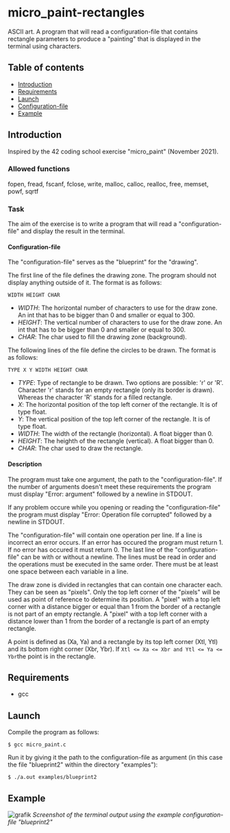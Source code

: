 # micro_paint-rectangles
ASCII art. A program that will read a configuration-file that contains rectangle parameters to produce a "painting" that is displayed in the terminal using characters.

## Table of contents
* [Introduction](#introduction)
* [Requirements](#requirements)
* [Launch](#launch)
* [Configuration-file](#configuration-file)
* [Example](#example)


## Introduction
Inspired by the 42 coding school exercise "micro_paint" (November 2021).


### Allowed functions
fopen, fread, fscanf, fclose, write, malloc, calloc, realloc, free, memset, powf, sqrtf


### Task
The aim of the exercise is to write a program that will read a "configuration-file" and display the result in the terminal.


#### Configuration-file
The "configuration-file" serves as the "blueprint" for the "drawing".

The first line of the file defines the drawing zone. The program should not display anything outside of it. The format is as follows:
```
WIDTH HEIGHT CHAR
```
* _WIDTH_: The horizontal number of characters to use for the draw zone. An int that has to be bigger than 0 and smaller or equal to 300.
* _HEIGHT_: The vertical number of characters to use for the draw zone. An int that has to be bigger than 0 and smaller or equal to 300.
* _CHAR_: The char used to fill the drawing zone (background).

The following lines of the file define the circles to be drawn. The format is as follows:
```
TYPE X Y WIDTH HEIGHT CHAR
```
* _TYPE_: Type of rectangle to be drawn. Two options are possible: 'r' or 'R'. Character 'r' stands for an empty rectangle (only its border is drawn). Whereas the character 'R' stands for a filled rectangle.
* _X_: The horizontal position of the top left corner of the rectangle. It is of type float.
* _Y_: The vertical position of the top left corner of the rectangle. It is of type float.
* _WIDTH_: The width of the rectangle (horizontal). A float bigger than 0.
* _HEIGHT_: The heighth of the rectangle (vertical). A float bigger than 0.
* _CHAR_: The char used to draw the rectangle.

#### Description
The program must take one argument, the path to the "configuration-file".
If the number of arguments doesn't meet these requirements the program must display "Error: argument" followed by a newline in STDOUT.

If any problem occure while you opening or reading the "configuration-file" the program must display "Error: Operation file corrupted" followed by a newline in STDOUT.

The "configuration-file" will contain one operation per line.
If a line is incorrect an error occurs.
If an error has occured the program must return 1.
If no error has occured it must return 0.
The last line of the "configuration-file" can be with or without a newline.
The lines must be read in order and the operations must be executed in the same order.
There must be at least one space between each variable in a line.

The draw zone is divided in rectangles that can contain one character each. They can be seen as "pixels".
Only the top left corner of the "pixels" will be used as point of reference to determine its position.
A "pixel" with a top left corner with a distance bigger or equal than 1 from the border of a rectangle is not part of an empty rectangle. A "pixel" with a top left corner with a distance lower than 1 from the border of a rectangle is part of an empty rectangle.

A point is defined as (Xa, Ya) and a rectangle by its top left corner (Xtl, Ytl) and its bottom right corner (Xbr, Ybr).
If ```Xtl <= Xa <= Xbr and Ytl <= Ya <= Ybr```the point is in the rectangle.


## Requirements
* gcc


## Launch
Compile the program as follows:

```
$ gcc micro_paint.c
```
Run it by giving it the path to the configuration-file as argument (in this case the file "blueprint2" within the directory "examples"):

```
$ ./a.out examples/blueprint2
```


## Example
![grafik](https://user-images.githubusercontent.com/80413516/154947014-ba733665-b516-411c-a596-e69abcea32c1.png)
 _Screenshot of the terminal output using the example configuration-file "blueprint2"_
